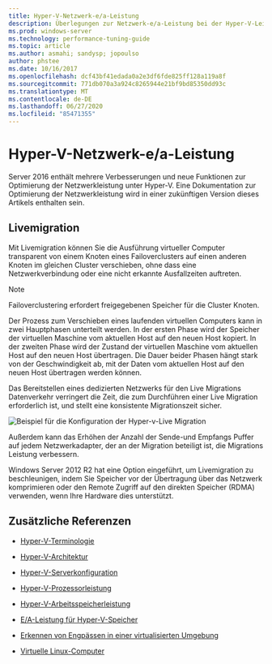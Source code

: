 ```yaml
---
title: Hyper-V-Netzwerk-e/a-Leistung
description: Überlegungen zur Netzwerk-e/a-Leistung bei der Hyper-V-Leistungsoptimierung
ms.prod: windows-server
ms.technology: performance-tuning-guide
ms.topic: article
ms.author: asmahi; sandysp; jopoulso
author: phstee
ms.date: 10/16/2017
ms.openlocfilehash: dcf43bf41edada0a2e3df6fde825ff128a119a8f
ms.sourcegitcommit: 771db070a3a924c8265944e21bf9bd85350dd93c
ms.translationtype: MT
ms.contentlocale: de-DE
ms.lasthandoff: 06/27/2020
ms.locfileid: "85471355"
---
```

# <a name="hyper-v-network-io-performance"></a>Hyper-V-Netzwerk-e/a-Leistung

Server 2016 enthält mehrere Verbesserungen und neue Funktionen zur Optimierung der Netzwerkleistung unter Hyper-V.  Eine Dokumentation zur Optimierung der Netzwerkleistung wird in einer zukünftigen Version dieses Artikels enthalten sein.

## <a name="live-migration"></a>Livemigration

Mit Livemigration können Sie die Ausführung virtueller Computer transparent von einem Knoten eines Failoverclusters auf einen anderen Knoten im gleichen Cluster verschieben, ohne dass eine Netzwerkverbindung oder eine nicht erkannte Ausfallzeiten auftreten.

> [!NOTE]
> Failoverclustering erfordert freigegebenen Speicher für die Cluster Knoten.

Der Prozess zum Verschieben eines laufenden virtuellen Computers kann in zwei Hauptphasen unterteilt werden. In der ersten Phase wird der Speicher der virtuellen Maschine vom aktuellen Host auf den neuen Host kopiert. In der zweiten Phase wird der Zustand der virtuellen Maschine vom aktuellen Host auf den neuen Host übertragen. Die Dauer beider Phasen hängt stark von der Geschwindigkeit ab, mit der Daten vom aktuellen Host auf den neuen Host übertragen werden können.

Das Bereitstellen eines dedizierten Netzwerks für den Live Migrations Datenverkehr verringert die Zeit, die zum Durchführen einer Live Migration erforderlich ist, und stellt eine konsistente Migrationszeit sicher.

![Beispiel für die Konfiguration der Hyper-v-Live Migration](../../media/perftune-guide-live-migration.png)

Außerdem kann das Erhöhen der Anzahl der Sende-und Empfangs Puffer auf jedem Netzwerkadapter, der an der Migration beteiligt ist, die Migrations Leistung verbessern.

Windows Server 2012 R2 hat eine Option eingeführt, um Livemigration zu beschleunigen, indem Sie Speicher vor der Übertragung über das Netzwerk komprimieren oder den Remote Zugriff auf den direkten Speicher (RDMA) verwenden, wenn Ihre Hardware dies unterstützt.

## <a name="additional-references"></a>Zusätzliche Referenzen

-   [Hyper-V-Terminologie](terminology.md)

-   [Hyper-V-Architektur](architecture.md)

-   [Hyper-V-Serverkonfiguration](configuration.md)

-   [Hyper-V-Prozessorleistung](processor-performance.md)

-   [Hyper-V-Arbeitsspeicherleistung](memory-performance.md)

-   [E/A-Leistung für Hyper-V-Speicher](storage-io-performance.md)

-   [Erkennen von Engpässen in einer virtualisierten Umgebung](detecting-virtualized-environment-bottlenecks.md)

-   [Virtuelle Linux-Computer](linux-virtual-machine-considerations.md)
